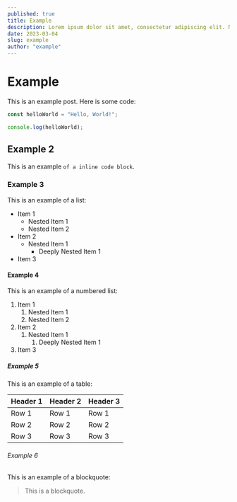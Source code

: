 ```yaml
---
published: true
title: Example
description: Lorem ipsum dolor sit amet, consectetur adipiscing elit. Nulla blandit aliquam finibus. Sed venenatis placerat eros, eget pulvinar lacus elementum ut. In hac habitasse platea dictumst. Etiam sed erat quis odio vehicula consequat. Phasellus magna magna, dignissim at felis eu, pulvinar venenatis turpis. Sed molestie consectetur magna, eget aliquam erat fermentum at. Nam bibendum enim in quam consequat, ut ultricies orci pellentesque. Curabitur viverra, est efficitur cursus cursus, ante magna eleifend sapien, eget pellentesque eros erat sit amet ante. Integer volutpat hendrerit imperdiet. Nulla facilisi. Quisque laoreet sem dolor, sed porttitor turpis pulvinar quis.
date: 2023-03-04
slug: example
author: "example"
---
```


# Example

This is an example post.
Here is some code:

```js
const helloWorld = "Hello, World!";

console.log(helloWorld);
```

## Example 2

This is an example `of a inline code block`.

### Example 3

This is an example of a list:

- Item 1
  - Nested Item 1
  - Nested Item 2
- Item 2
  - Nested Item 1
    - Deeply Nested Item 1
- Item 3

#### Example 4

This is an example of a numbered list:

1. Item 1
   1. Nested Item 1
   2. Nested Item 2
2. Item 2
   1. Nested Item 1
      1. Deeply Nested Item 1
3. Item 3

##### Example 5

This is an example of a table:

| Header 1 | Header 2 | Header 3 |
| -------- | -------- | -------- |
| Row 1    | Row 1    | Row 1    |
| Row 2    | Row 2    | Row 2    |
| Row 3    | Row 3    | Row 3    |

###### Example 6

This is an example of a blockquote:

> This is a blockquote.
